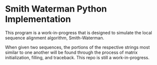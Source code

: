 # Smith Waterman Python Implementation

This program is a work-in-progress that is designed to simulate the local sequence alignment algorithm, Smith-Waterman.

When given two sequences, the portions of the respective strings most similar to one another will be found through the process of
matrix initialization, filling, and traceback. This repo is still a work-in-progress.
